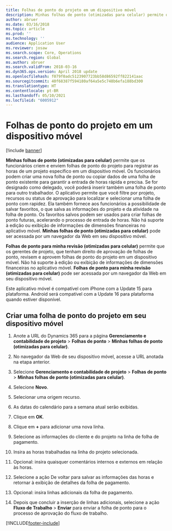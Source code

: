 ```yaml
---
title: Folhas de ponto do projeto em um dispositivo móvel
description: Minhas folhas de ponto (otimizadas para celular) permite que os funcionários criem e enviem folhas de ponto do projeto para registrar as horas de um projeto específico em um dispositivo móvel.
author: abruer
ms.date: 03/16/2018
ms.topic: article
ms.prod: ''
ms.technology: ''
audience: Application User
ms.reviewer: josaw
ms.search.scope: Core, Operations
ms.search.region: Global
ms.author: abruer
ms.search.validFrom: 2018-03-16
ms.dyn365.ops.version: April 2018 update
ms.openlocfilehash: f079f0adc5123907723bb58d86592ff822141aac
ms.sourcegitcommit: 40f68387f594180af64a5e5c748b6efa188bd300
ms.translationtype: HT
ms.contentlocale: pt-BR
ms.lasthandoff: 05/10/2021
ms.locfileid: "6005912"
---
```

# <a name="project-timesheets-on-a-mobile-device"></a>Folhas de ponto do projeto em um dispositivo móvel

[!include [banner](../includes/banner.md)]

**Minhas folhas de ponto (otimizadas para celular)** permite que os funcionários criem e enviem folhas de ponto do projeto para registrar as horas de um projeto específico em um dispositivo móvel. Os funcionários podem criar uma nova folha de ponto ou copiar dados de uma folha de ponto existente para garantir a entrada de horas rápida e precisa. Se for designado como delegado, você poderá inserir também uma folha de ponto para outro trabalhador. O aplicativo permite que você filtre por projeto, recursos ou status de aprovação para localizar e selecionar uma folha de ponto com rapidez. Ela também fornece aos funcionários a possibilidade de salvar favoritos, o que salva as informações do projeto e da atividade na folha de ponto. Os favoritos salvos podem ser usados para criar folhas de ponto futuras, acelerando o processo de entrada de horas. Não há suporte à edição ou exibição de informações de dimensões financeiras no aplicativo móvel. **Minhas folhas de ponto (otimizadas para celular)** pode ser acessada por um navegador da Web em seu dispositivo móvel.

**Folhas de ponto para minha revisão (otimizadas para celular)** permite que os gerentes de projeto, que tenham direito de aprovação de folhas de ponto, revisem e aprovem folhas de ponto do projeto em um dispositivo móvel. Não há suporte à edição ou exibição de informações de dimensões financeiras no aplicativo móvel. **Folhas de ponto para minha revisão (otimizadas para celular)** pode ser acessada por um navegador da Web em seu dispositivo móvel.

Este aplicativo móvel é compatível com iPhone com a Update 15 para plataforma.
Android será compatível com a Update 16 para plataforma quando estiver disponível.

## <a name="create-a-project-timesheet-on-your-mobile-device"></a>Criar uma folha de ponto do projeto em seu dispositivo móvel

1.  Anote a URL do Dynamics 365 para a página **Gerenciamento e contabilidade de projeto** \> **Folhas de ponto** \> **Minhas folhas de ponto (otimizadas para celular)**.

2.  No navegador da Web de seu dispositivo móvel, acesse a URL anotada na etapa anterior.
 
3.  Selecione **Gerenciamento e contabilidade de projeto** \> **Folhas de ponto** \> **Minhas folhas de ponto (otimizadas para celular)**.

4.  Selecione **Novo**.

5.  Selecionar uma origem recurso.

6.  As datas do calendário para a semana atual serão exibidas.

7.  Clique em **OK**.

8.  Clique em **+** para adicionar uma nova linha.

9.  Selecione as informações do cliente e do projeto na linha de folha de pagamento.

10. Insira as horas trabalhadas na linha do projeto selecionada.

11. Opcional: insira quaisquer comentários internos e externos em relação às horas.

12. Selecione a ação De voltar para salvar as informações das horas e retornar à exibição de detalhes da folha de pagamento.

13. Opcional: insira linhas adicionais da folha de pagamento.

14. Depois que concluir a inserção de linhas adicionais, selecione a ação **Fluxo de Trabalho** \> **Enviar** para enviar a folha de ponto para o processo de aprovação do fluxo de trabalho.


[!INCLUDE[footer-include](../includes/footer-banner.md)]